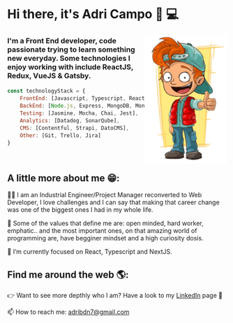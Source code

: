 # Hi there, it's Adri Campo 👋 💻

<img src="https://github.com/adricampo/adricampo/blob/master/image2.png" alt="caricatura de un chico" width="190px" height="295px" align="right">

### I'm a Front End developer, code passionate trying to learn something new everyday. Some technologies I enjoy working with include ReactJS, Redux, VueJS & Gatsby. 

```javascript
const technologyStack = { 
    FrontEnd: [Javascript, Typescript, React, Redux, Gatsby, NextJS],
    BackEnd: [Node.js, Express, MongoDB, Mongoose, GraphQL, Postman, Swagger],
    Testing: [Jasmine, Mocha, Chai, Jest],
    Analytics: [Datadog, SonarQube],
    CMS: [Contentful, Strapi, DatoCMS],
    Other: [Git, Trello, Jira]
}
```

</br>

## A little more about me 😁:

👨‍💻 I am an Industrial Engineer/Project Manager reconverted to Web Developer, I love challenges and I can say that making that career change was one of the biggest ones I had in my whole life. 

👋 Some of the values that define me are: open minded, hard worker, emphatic.. and the most important ones, on that amazing world of programming are, have begginer mindset and a high curiosity dosis.

🌱 I’m currently focused on React, Typescript and NextJS.

## Find me around the web 🌎:

👉 Want to see more depthly who I am? Have a look to my <a href="https://www.linkedin.com/in/adricampo/">LinkedIn</a> page 💼

📫 How to reach me: adribdn7@gmail.com
